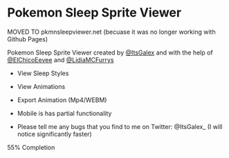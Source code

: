 # Pokemon Sleep Sprite Viewer

MOVED TO pkmnsleepviewer.net (becuase it was no longer working with Github Pages)

Pokemon Sleep Sprite Viewer created by [@ItsGalex](https://twitter.com/ItsGalex_) and with the help of [@ElChicoEevee](https://twitter.com/ElChicoEevee) and [@LidiaMCFurrys](https://twitter.com/LidiaMCFurrys)

- View Sleep Styles
- View Animations
- Export Animation (Mp4/WEBM)

- Mobile is has partial functionality
- Please tell me any bugs that you find to me on Twitter: @ItsGalex_ (I will notice significantly faster)

55% Completion 
